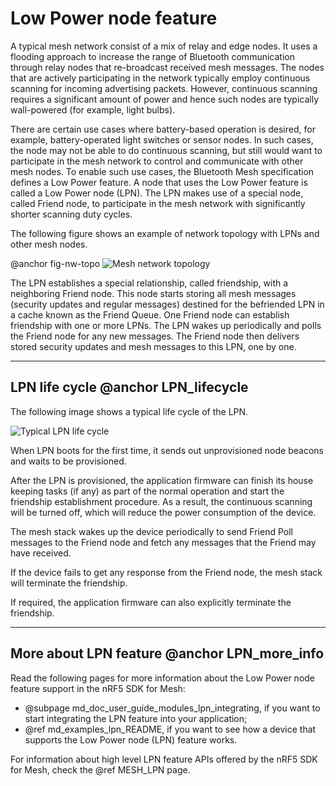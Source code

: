 # Low Power node feature

A typical mesh network consist of a mix of relay and edge nodes. It uses a flooding approach to
increase the range of Bluetooth communication through relay nodes that re-broadcast received
mesh messages. The nodes that are actively participating in the network typically employ continuous
scanning for incoming advertising packets. However, continuous scanning requires a significant
amount of power and hence such nodes are typically wall-powered (for example, light bulbs).

There are certain use cases where battery-based operation is desired, for example,
battery-operated light switches or sensor nodes. In such cases, the node may not be able to do
continuous scanning, but still would want to participate in the mesh network to control and
communicate with other mesh nodes. To enable such use cases,
the Bluetooth Mesh specification defines a Low Power feature. A node that uses the Low Power
feature is called a Low Power node (LPN).
The LPN makes use of a special node, called Friend node, to participate in the mesh network with
 significantly shorter scanning duty cycles.

The following figure shows an example of network topology with LPNs and other mesh nodes.

@anchor fig-nw-topo
![Mesh network topology](images/network_topology.svg "Network topology")

The LPN establishes a special relationship, called friendship, with a neighboring Friend node.
This node starts storing all mesh messages (security updates and regular messages) destined for
the befriended LPN in a cache known as the Friend Queue.
One Friend node can establish friendship with one or more LPNs.
The LPN wakes up periodically and polls the Friend node for any new messages. The
Friend node then delivers stored security updates and mesh messages to this LPN, one by one.


---


## LPN life cycle @anchor LPN_lifecycle

The following image shows a typical life cycle of the LPN.

![Typical LPN life cycle](images/lpn_life_cycle.svg "Typical LPN life cycle")

When LPN boots for the first time, it sends out unprovisioned node beacons and waits to be
provisioned.

After the LPN is provisioned, the application firmware can finish its house keeping tasks (if any)
as part of the normal operation and start the friendship establishment procedure.
As a result, the continuous scanning will be turned off, which will reduce the power consumption
of the device.

The mesh stack wakes up the device periodically to send Friend Poll messages to the Friend node
and fetch any messages that the Friend may have received.

If the device fails to get any response from the Friend node, the mesh
stack will terminate the friendship.

If required, the application firmware can also explicitly
terminate the friendship.


---


## More about LPN feature @anchor LPN_more_info


Read the following pages for more information about the Low Power node feature support
in the nRF5 SDK for Mesh:
- @subpage md_doc_user_guide_modules_lpn_integrating, if you want to start integrating
the LPN feature into your application;
- @ref md_examples_lpn_README, if you want to see how a device that supports
the Low Power node (LPN) feature works.

For information about high level LPN feature APIs offered by the nRF5 SDK for Mesh,
check the @ref MESH_LPN page.